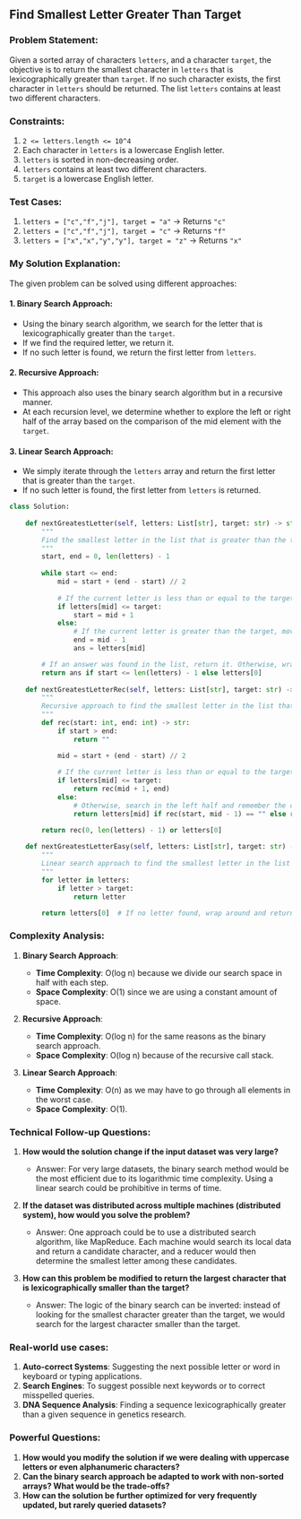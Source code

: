 ## Find Smallest Letter Greater Than Target

### Problem Statement:

Given a sorted array of characters `letters`, and a character `target`, the objective is to return the smallest character in `letters` that is lexicographically greater than `target`. If no such character exists, the first character in `letters` should be returned. The list `letters` contains at least two different characters.

### Constraints:

1. `2 <= letters.length <= 10^4`
2. Each character in `letters` is a lowercase English letter.
3. `letters` is sorted in non-decreasing order.
4. `letters` contains at least two different characters.
5. `target` is a lowercase English letter.

### Test Cases:

1. `letters = ["c","f","j"], target = "a"` → Returns `"c"`
2. `letters = ["c","f","j"], target = "c"` → Returns `"f"`
3. `letters = ["x","x","y","y"], target = "z"` → Returns `"x"`

### My Solution Explanation:

The given problem can be solved using different approaches:

#### 1. Binary Search Approach:
- Using the binary search algorithm, we search for the letter that is lexicographically greater than the `target`.
- If we find the required letter, we return it.
- If no such letter is found, we return the first letter from `letters`.

#### 2. Recursive Approach:
- This approach also uses the binary search algorithm but in a recursive manner.
- At each recursion level, we determine whether to explore the left or right half of the array based on the comparison of the mid element with the `target`.

#### 3. Linear Search Approach:
- We simply iterate through the `letters` array and return the first letter that is greater than the `target`.
- If no such letter is found, the first letter from `letters` is returned.

```python
class Solution:
    
    def nextGreatestLetter(self, letters: List[str], target: str) -> str:
        """
        Find the smallest letter in the list that is greater than the target using binary search.
        """
        start, end = 0, len(letters) - 1
        
        while start <= end:
            mid = start + (end - start) // 2
            
            # If the current letter is less than or equal to the target, move start pointer.
            if letters[mid] <= target:
                start = mid + 1
            else:
                # If the current letter is greater than the target, move end pointer and save the letter as a potential answer.
                end = mid - 1
                ans = letters[mid]

        # If an answer was found in the list, return it. Otherwise, wrap around and return the first letter.
        return ans if start <= len(letters) - 1 else letters[0]
    
    def nextGreatestLetterRec(self, letters: List[str], target: str) -> str:
        """
        Recursive approach to find the smallest letter in the list that is greater than the target.
        """
        def rec(start: int, end: int) -> str:
            if start > end:
                return ""

            mid = start + (end - start) // 2
            
            # If the current letter is less than or equal to the target, search in the right half.
            if letters[mid] <= target:
                return rec(mid + 1, end)
            else:
                # Otherwise, search in the left half and remember the current letter as a potential answer.
                return letters[mid] if rec(start, mid - 1) == "" else rec(start, mid - 1)

        return rec(0, len(letters) - 1) or letters[0]
    
    def nextGreatestLetterEasy(self, letters: List[str], target: str) -> str:
        """
        Linear search approach to find the smallest letter in the list that is greater than the target.
        """
        for letter in letters:
            if letter > target:
                return letter

        return letters[0]  # If no letter found, wrap around and return the first letter.

```
### Complexity Analysis:

1. **Binary Search Approach**:
   - **Time Complexity**: O(log n) because we divide our search space in half with each step.
   - **Space Complexity**: O(1) since we are using a constant amount of space.

2. **Recursive Approach**:
   - **Time Complexity**: O(log n) for the same reasons as the binary search approach.
   - **Space Complexity**: O(log n) because of the recursive call stack.

3. **Linear Search Approach**:
   - **Time Complexity**: O(n) as we may have to go through all elements in the worst case.
   - **Space Complexity**: O(1).

### Technical Follow-up Questions:

1. **How would the solution change if the input dataset was very large?**
   - Answer: For very large datasets, the binary search method would be the most efficient due to its logarithmic time complexity. Using a linear search could be prohibitive in terms of time.

2. **If the dataset was distributed across multiple machines (distributed system), how would you solve the problem?**
   - Answer: One approach could be to use a distributed search algorithm, like MapReduce. Each machine would search its local data and return a candidate character, and a reducer would then determine the smallest letter among these candidates.

3. **How can this problem be modified to return the largest character that is lexicographically smaller than the target?**
   - Answer: The logic of the binary search can be inverted: instead of looking for the smallest character greater than the target, we would search for the largest character smaller than the target.

### Real-world use cases:

1. **Auto-correct Systems**: Suggesting the next possible letter or word in keyboard or typing applications.
2. **Search Engines**: To suggest possible next keywords or to correct misspelled queries.
3. **DNA Sequence Analysis**: Finding a sequence lexicographically greater than a given sequence in genetics research.

### Powerful Questions:

1. **How would you modify the solution if we were dealing with uppercase letters or even alphanumeric characters?**
2. **Can the binary search approach be adapted to work with non-sorted arrays? What would be the trade-offs?**
3. **How can the solution be further optimized for very frequently updated, but rarely queried datasets?**